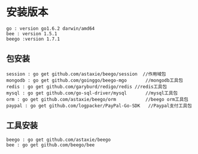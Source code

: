 # 安装版本

	go : version go1.6.2 darwin/amd64
	bee : version 1.5.1
	beego :version 1.7.1
	
## 包安装

	session : go get github.com/astaxie/beego/session  //作用域包
	mongodb : go get github.com/goinggo/beego-mgo		//mongodb工具包
	redis : go get github.com/garyburd/redigo/redis	//redis工具包
	mysql : go get github.com/go-sql-driver/mysql		//mysql工具包
	orm : go get github.com/astaxie/beego/orm			//beego orm工具包
	paypal : go get github.com/logpacker/PayPal-Go-SDK   //Paypal支付工具包
	

## 工具安装

	beego : go get github.com/astaxie/beego
	bee : go get github.com/beego/bee
	 